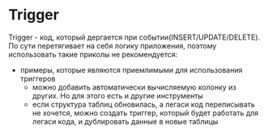# Trigger

Trigger - код, который дергается при событии(INSERT/UPDATE/DELETE). По сути перетягивает на себя логику приложения, поэтому использовать такие приколы не рекомендуется:

-   примеры, которые являются приемлимыми для использования триггеров
    -   можно добавить автоматически вычисляемую колонку из других. Но для этого есть и другие инструменты
    -   если структура таблиц обновилась, а легаси код переписывать не хочется, можно создать триггер, который будет работать для легаси кода, и дублировать данные в новые таблицы
